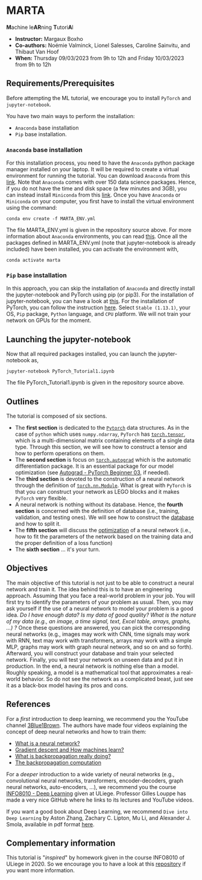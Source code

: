 # MARTA
**M**achine le**AR**ning **T**utori**A**l
- **Instructor:** Margaux Boxho
- **Co-authors:** Noémie Valminck, Lionel Salesses, Caroline Sainvitu, and Thibaut Van Hoof
- **When:** Thursday 09/03/2023 from 9h to 12h and Friday 10/03/2023 from 9h to 12h

## Requirements/Prerequisites
Before attempting the ML tutorial, we encourage you to install `PyTorch` and `jupyter-notebook`.

You have two main ways to perform the installation:
- `Anaconda` base installation
- `Pip` base installation. 

### `Anaconda` base installation
For this installation process, you need to have the `Anaconda` python package manager installed on your laptop. It will be required to create a virtual environment for running the tutorial. You can download `Anaconda` from this [link](https://docs.anaconda.com/anaconda/install/). Note that `Anaconda` comes with over 150 data science packages. Hence, if you do not have the time and disk space (a few minutes and 3GB), you can instead install `Miniconda` from this [link](https://docs.conda.io/en/latest/miniconda.html). Once you have `Anaconda` or `Miniconda` on your computer, you first have to install the virtual environment using the command:
```
conda env create -f MARTA_ENV.yml
```
The file MARTA_ENV.yml is given in the repository source above. For more information about `Anaconda` environments, you can read [this](https://conda.io/projects/conda/en/latest/user-guide/tasks/manage-environments.html#activating-an-environment). Once all the packages defined in MARTA_ENV.yml (note that jupyter-notebook is already included) have been installed, you can activate the environment with, 
```
conda activate marta
```
### `Pip` base installation
In this approach, you can skip the installation of `Anaconda` and directly install the jupyter-notebook and PyTorch using pip (or pip3). For the installation of jupyter-notebook, you can have a look at [this](https://jupyter.org/install). For the installation of PyTorch, you can follow the instruction [here](https://pytorch.org/get-started/locally/). Select `Stable (1.13.1)`, your OS, `Pip` package, `Python` language, and `CPU` platform. We will not train your network on GPUs for the moment. 

## Launching the jupyter-notebook
Now that all required packages installed, you can launch the jupyter-notebook as, 
```
jupyter-notebook PyTorch_Tutorial1.ipynb
```
The file PyTorch_Tutorial1.ipynb is given in the repository source above. 

## Outlines
The tutorial is composed of six sections. 
- The **first section** is dedicated to the [`Pytorch`](torch.autograd) data structures. As in the case of `python` which uses `numpy.ndarray`, `PyTorch` has [`torch.tensor`](https://pytorch.org/docs/stable/tensors.html), which is a multi-dimensional matrix containing elements of a single data type. Through this section, we will see how to construct a tensor and how to perform operations on them. 
- The **second section** is focus on [`torch.autograd`](https://www.python-engineer.com/courses/pytorchbeginner/03-autograd/) which is the automatic differentiation package. It is an essential package for our model optimization (see [Autograd - PyTorch Beginner 03](https://www.python-engineer.com/courses/pytorchbeginner/03-autograd/), if needed). 
- The **third section** is devoted to the construction of a neural network through the definition of [`torch.nn.Module`](https://pytorch.org/docs/stable/generated/torch.nn.Module.html). What is great with `PyTorch` is that you can construct your network as LEGO blocks and it makes `PyTorch` very flexible.
- A neural network is nothing without its database. Hence, the **fourth section** is concerned with the definition of database (i.e., training, validation, and testing ones). We will see how to construct the [database](https://pytorch.org/tutorials/beginner/basics/data_tutorial.html) and how to split it. 
- The **fifth section** will discuss the [optimization](https://pytorch.org/docs/stable/optim.html) of a neural network (i.e., how to fit the parameters of the network based on the training data and the  proper definition of a loss function)
- The **sixth section** ... it's your turn. 

## Objectives
The main objective of this tutorial is not just to be able to construct a neural network and train it. The idea behind this is to have an engineering approach. Assuming that you face a real-world problem in your job. You will first try to identify the parameters of your problem as usual. Then, you may ask yourself if the use of a neural network to model your problem is a good idea. _Do I have enough data? Is my data of good quality? What is the nature of my data (e.g., an image, a time signal, text, Excel table, arrays, graphs, ...) ?_ Once these questions are answered, you can pick the corresponding neural networks (e.g., images may work with CNN, time signals may work with RNN, text may work with transformers, arrays may work with a simple MLP, graphs may work with graph neural network, and so on and so forth). Afterward, you will construct your database and train your selected network. Finally, you will test your network on unseen data and put it in production. In the end, a neural network is nothing else than a model. Roughly speaking, a model is a mathematical tool that approximates a real-world behavior. So do not see the network as a complicated beast, just see it as a black-box model having its pros and cons. 

## References
For a _first_ introduction to deep learning, we recommend you the YouTube channel [3Blue1Brown](https://www.youtube.com/@3blue1brown). The authors have made four videos explaining the concept of deep neural networks and how to train them: 
- [What is a neural network?](https://www.youtube.com/watch?v=aircAruvnKk&ab_channel=3Blue1Brown)
- [Gradient descent and How machines learn?](https://www.youtube.com/watch?v=IHZwWFHWa-w&ab_channel=3Blue1Brown)
- [What is backpropagation really doing?](https://www.youtube.com/watch?v=Ilg3gGewQ5U&ab_channel=3Blue1Brown)
- [The backpropagation computation](https://www.youtube.com/watch?v=tIeHLnjs5U8&ab_channel=3Blue1Brown)

For a _deeper_ introduction to a wide variety of neural networks (e.g., convolutional neural networks, transformers, encoder-decoders, graph neural networks, auto-encoders, ...), we recommend you the course [INFO8010 - Deep Learning](https://github.com/glouppe/info8010-deep-learning) given at ULiege. Professor Gilles Louppe has made a very nice GitHub where he links to its lectures and YouTube videos. 

If you want a good book about Deep Learning, we recommend `Dive into Deep Learning` by Aston Zhang, Zachary C. Lipton, Mu Li, and Alexander J. Smola, available in pdf format [here](https://d2l.ai/d2l-en.pdf).

## Complementary information
This tutorial is "_inspired_" by homework given in the course INFO8010 of ULiege in 2020. So we encourage you to have a look at this [repository](https://github.com/glouppe/info8010-deep-learning) if you want more information. 

